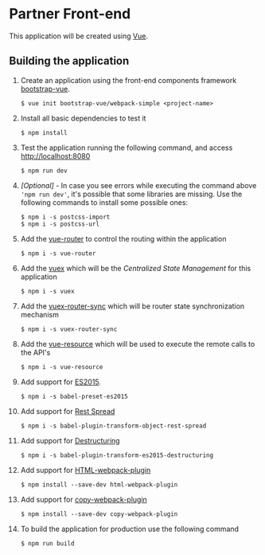 # Partner Front-end

This application will be created using [Vue](https://vuejs.org/).

## Building the application

1. Create an application using the front-end components framework [bootstrap-vue](https://bootstrap-vue.js.org/).

    ```
    $ vue init bootstrap-vue/webpack-simple <project-name>
    ```

2. Install all basic dependencies to test it

    ```
    $ npm install
    ```

3. Test the application running the following command, and access [http://localhost:8080]()

    ```
    $ npm run dev
    ```

4. *[Optional]* - In case you see errors while executing the command above `'npm run dev'`, it's possible that some libraries are missing. Use the following commands to install some possible ones:

    ```
    $ npm i -s postcss-import
    $ npm i -s postcss-url
    ```

5. Add the [vue-router](https://router.vuejs.org) to control the routing within the application

    ```
    $ npm i -s vue-router
    ```
    
6. Add the [vuex](https://vuex.vuejs.org/) which will be the *Centralized State Management* for this application

    ```
    $ npm i -s vuex
    ```

7. Add the [vuex-router-sync](https://github.com/vuejs/vuex-router-sync) which will be router state synchronization mechanism

    ```
    $ npm i -s vuex-router-sync
    ```

8. Add the [vue-resource](https://github.com/pagekit/vue-resource) which will be used to execute the remote calls to the API's

    ```
    $ npm i -s vue-resource
    ```

9. Add support for [ES2015](https://babeljs.io/docs/en/babel-preset-es2015).

    ```
    $ npm i -s babel-preset-es2015
    ```

10. Add support for [Rest Spread](https://babeljs.io/docs/en/babel-plugin-transform-es2015-spread)

    ```
    $ npm i -s babel-plugin-transform-object-rest-spread
    ```

11. Add support for [Destructuring](https://babeljs.io/docs/en/babel-plugin-transform-es2015-destructuring)

    ```
    $ npm i -s babel-plugin-transform-es2015-destructuring
    ```

12. Add support for [HTML-webpack-plugin](https://github.com/jantimon/html-webpack-plugin)
    
    ```
    $ npm install --save-dev html-webpack-plugin
    ```
    
13. Add support for [copy-webpack-plugin](https://github.com/webpack-contrib/copy-webpack-plugin)

    ```
    $ npm install --save-dev copy-webpack-plugin
    ```

14. To build the application for production use the following command

    ```
    $ npm run build
    ```